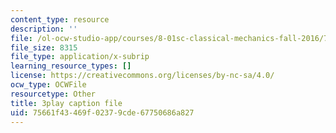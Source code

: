 ```yaml
---
content_type: resource
description: ''
file: /ol-ocw-studio-app/courses/8-01sc-classical-mechanics-fall-2016/75661f43469f02379cde67750686a827_0QF_uCgZW4Y.srt
file_size: 8315
file_type: application/x-subrip
learning_resource_types: []
license: https://creativecommons.org/licenses/by-nc-sa/4.0/
ocw_type: OCWFile
resourcetype: Other
title: 3play caption file
uid: 75661f43-469f-0237-9cde-67750686a827
---
```


